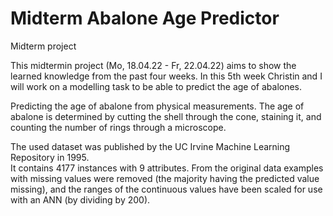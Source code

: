 # Midterm Abalone Age Predictor
Midterm project

This midtermin project (Mo, 18.04.22 - Fr, 22.04.22) aims to show the learned knowledge from the past four weeks. 
In this 5th week Christin and I will work on a modelling task to be able to predict the age of abalones. 

Predicting the age of abalone from physical measurements. The age of abalone is determined by cutting the shell through the cone, staining it, and counting the number of rings through a microscope. 

The used dataset was published by the UC Irvine Machine Learning Repository in 1995.  
It contains 4177 instances with 9 attributes. From the original data examples with missing values were removed (the majority having the predicted value missing), and the ranges of the continuous values have been scaled for use with an ANN (by dividing by 200).
